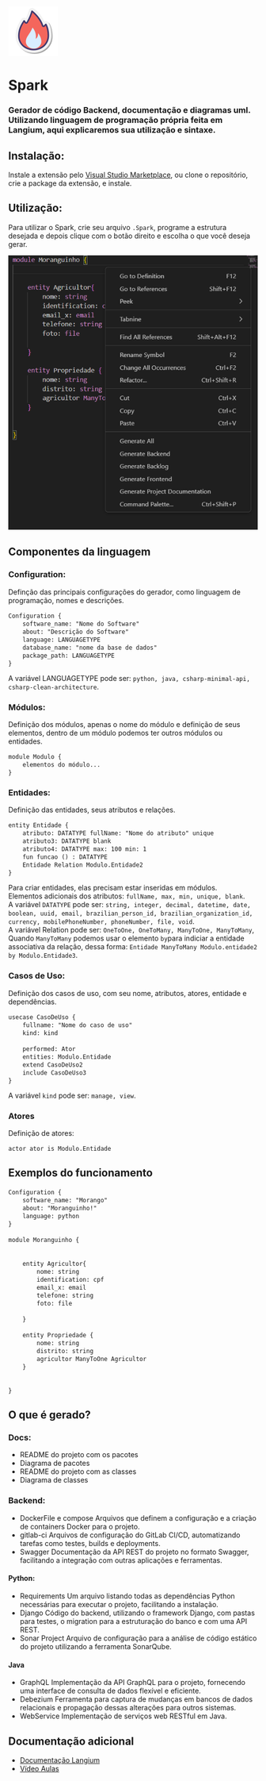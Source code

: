 
![Logo](images/icon.png)

# Spark
### Gerador de código Backend, documentação e diagramas uml. Utilizando linguagem de programação própria feita em Langium, aqui explicaremos sua utilização e sintaxe.
## Instalação:

Instale a extensão pelo [Visual Studio Marketplace](https://marketplace.visualstudio.com/items?itemName=LEDSIFES.spark-leds), ou clone o repositório, crie a package da extensão, e instale.

## Utilização:

Para utilizar o Spark, crie seu arquivo `.Spark`, programe a estrutura desejada e depois clique com o botão direito e escolha o que você deseja gerar.

![Right Click Menu](images/right-click.png)
## Componentes da linguagem

### Configuration:
Definção das principais configurações do gerador, como linguagem de programação, nomes e descrições.

```
Configuration {
    software_name: "Nome do Software"
    about: "Descrição do Software"
    language: LANGUAGETYPE
    database_name: "nome da base de dados"
    package_path: LANGUAGETYPE
}
```
A variável LANGUAGETYPE pode ser: `python, java, csharp-minimal-api, csharp-clean-architecture`.

### Módulos:
Definição dos módulos, apenas o nome do módulo e definição de seus elementos, dentro de um módulo podemos ter outros módulos ou entidades.

``` 
module Modulo {
    elementos do módulo...
}
```
### Entidades:
Definição das entidades, seus atributos e relações.
``` 
entity Entidade {
    atributo: DATATYPE fullName: "Nome do atributo" unique
    atributo3: DATATYPE blank
    atributo4: DATATYPE max: 100 min: 1
    fun funcao () : DATATYPE
    Entidade Relation Modulo.Entidade2
}
```
Para criar entidades, elas precisam estar inseridas em módulos.  
Elementos adicionais dos atributos: `fullName, max, min, unique, blank`.  
A variável `DATATYPE` pode ser: `string, integer, decimal, datetime, date, boolean, uuid, email, brazilian_person_id, brazilian_organization_id, currency, mobilePhoneNumber, phoneNumber, file, void`.  
A variável Relation pode ser: `OneToOne, OneToMany, ManyToOne, ManyToMany`, Quando `ManyToMany` podemos usar o elemento `by`para indiciar a entidade associativa da relação, dessa forma: `Entidade ManyToMany Modulo.entidade2 by Modulo.Entidade3`.
### Casos de Uso:
Definição dos casos de uso, com seu nome, atributos, atores, entidade e dependências.
```
usecase CasoDeUso {
    fullname: "Nome do caso de uso"
    kind: kind

    performed: Ator
    entities: Modulo.Entidade
    extend CasoDeUso2
    include CasoDeUso3
}
```
A variável `kind` pode ser: `manage, view`.  

### Atores
Definição de atores:
```
actor ator is Modulo.Entidade
```


## Exemplos do funcionamento

```
Configuration {
    software_name: "Morango"
    about: "Moranguinho!"
    language: python
}

module Moranguinho {

    
    entity Agricultor{
        nome: string
        identification: cpf
        email_x: email
        telefone: string
        foto: file

    }

    entity Propriedade {
        nome: string
        distrito: string
        agricultor ManyToOne Agricultor
    }
    
    
}
```



## O que é gerado?

### Docs:

- README do projeto com os pacotes
- Diagrama de pacotes
- README do projeto com as classes
- Diagrama de classes

### Backend:

- DockerFile e compose
Arquivos que definem a configuração e a criação de containers Docker para o projeto.
- gitlab-ci
Arquivos de configuração do GitLab CI/CD, automatizando tarefas como testes, builds e deployments.
- Swagger
Documentação da API REST do projeto no formato Swagger, facilitando a integração com outras aplicações e ferramentas.


#### Python:

  - Requirements
  Um arquivo listando todas as dependências Python necessárias para executar o projeto, facilitando a instalação.
  - Django
  Código do backend, utilizando o framework Django, com pastas para testes, o migration para a estruturação do banco e com uma API REST.
  - Sonar Project
  Arquivo de configuração para a análise de código estático do projeto utilizando a ferramenta SonarQube.

 #### Java

  - GraphQL
  Implementação da API GraphQL para o projeto, fornecendo uma interface de consulta de dados flexível e eficiente.
  - Debezium
Ferramenta para captura de mudanças em bancos de dados relacionais e propagação dessas alterações para outros sistemas.
  - WebService
  Implementação de serviços web RESTful em Java.

## Documentação adicional

 - [Documentação Langium](https://langium.org/docs/introduction/)
 - [Vídeo Aulas](https://www.youtube.com/watch?v=YdulTVCNB0E&list=PLmmNK7CRoSWuUejGnfoY5_w7C-AbNU-mk)



